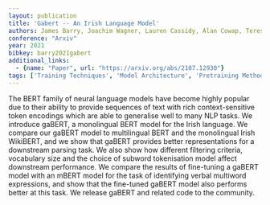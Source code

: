 ```yaml
---
layout: publication
title: 'Gabert -- An Irish Language Model'
authors: James Barry, Joachim Wagner, Lauren Cassidy, Alan Cowap, Teresa Lynn, Abigail Walsh, Mícheál J. Ó Meachair, Jennifer Foster
conference: "Arxiv"
year: 2021
bibkey: barry2021gabert
additional_links:
  - {name: "Paper", url: "https://arxiv.org/abs/2107.12930"}
tags: ['Training Techniques', 'Model Architecture', 'Pretraining Methods', 'BERT', 'Fine-Tuning']
---
```

The BERT family of neural language models have become highly popular due to
their ability to provide sequences of text with rich context-sensitive token
encodings which are able to generalise well to many NLP tasks. We introduce
gaBERT, a monolingual BERT model for the Irish language. We compare our gaBERT
model to multilingual BERT and the monolingual Irish WikiBERT, and we show that
gaBERT provides better representations for a downstream parsing task. We also
show how different filtering criteria, vocabulary size and the choice of
subword tokenisation model affect downstream performance. We compare the
results of fine-tuning a gaBERT model with an mBERT model for the task of
identifying verbal multiword expressions, and show that the fine-tuned gaBERT
model also performs better at this task. We release gaBERT and related code to
the community.
